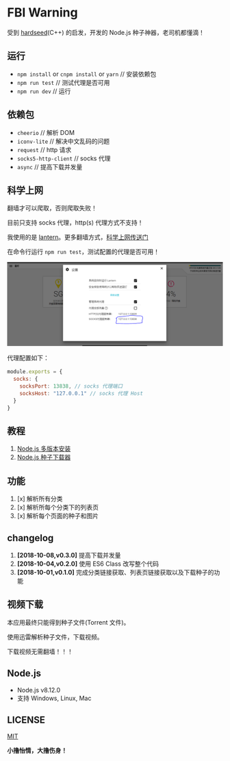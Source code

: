 # FBI Warning

受到 [hardseed](https://github.com/yangyangwithgnu/hardseed)(C++) 的启发，开发的 Node.js 种子神器，老司机都懂滴！

## 运行

- `npm install` or `cnpm install` or `yarn` // 安装依赖包
- `npm run test` // 测试代理是否可用
- `npm run dev` // 运行

## 依赖包

- `cheerio` // 解析 DOM
- `iconv-lite` // 解决中文乱码的问题
- `request` // http 请求
- `socks5-http-client` // socks 代理
- `async` // 提高下载并发量

## 科学上网

翻墙才可以爬取，否则爬取失败！

目前只支持 socks 代理，http(s) 代理方式不支持！

我使用的是 [lantern](https://github.com/getlantern/lantern)。更多翻墙方式，[科学上网传送门](https://github.com/search?o=desc&q=%E7%A7%91%E5%AD%A6%E4%B8%8A%E7%BD%91&s=stars&type=Repositories)

在命令行运行 `npm run test`，测试配置的代理是否可用！

![lantern](./images/lantern.png)

代理配置如下：

```js
module.exports = {
  socks: {
    socksPort: 13838, // socks 代理端口
    socksHost: "127.0.0.1" // socks 代理 Host
  }
}
```

## 教程

1. [Node.js 多版本安装](https://www.cnblogs.com/stevexu/p/9734249.html)
2. [Node.js 种子下载器](https://www.cnblogs.com/stevexu/p/9755337.html)

## 功能

1. [x] 解析所有分类
2. [x] 解析所每个分类下的列表页
3. [x] 解析每个页面的种子和图片

## changelog

1. **[2018-10-08,v0.3.0]** 提高下载并发量
1. **[2018-10-04,v0.2.0]** 使用 ES6 Class 改写整个代码
1. **[2018-10-01,v0.1.0]** 完成分类链接获取、列表页链接获取以及下载种子的功能

## 视频下载

本应用最终只能得到种子文件(Torrent 文件)。

使用迅雷解析种子文件，下载视频。

下载视频无需翻墙！！！

## Node.js

- Node.js v8.12.0
- 支持 Windows, Linux, Mac

## LICENSE

[MIT](./LICENSE)

**小撸怡情，大撸伤身！**
